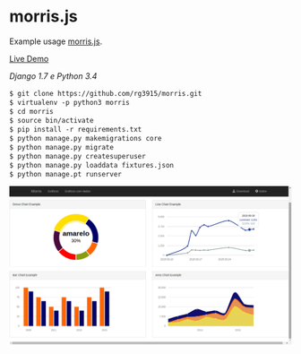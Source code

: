 # morris.js

Example usage [morris.js][0].

[Live Demo][1]

*Django 1.7 e Python 3.4*

	$ git clone https://github.com/rg3915/morris.git
	$ virtualenv -p python3 morris
	$ cd morris
	$ source bin/activate
	$ pip install -r requirements.txt
	$ python manage.py makemigrations core
	$ python manage.py migrate
	$ python manage.py createsuperuser
	$ python manage.py loaddata fixtures.json
	$ python manage.pt runserver

![alt](screenshot.png)

[0]: http://morrisjs.github.io/morris.js/
[1]: http://rg3915.github.io/morris/